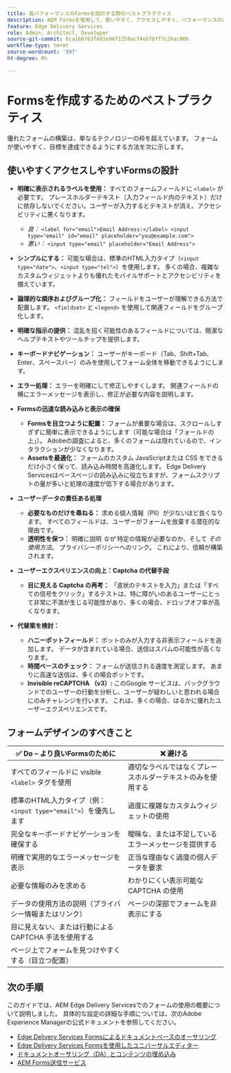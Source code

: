 ```yaml
---
title: 高パフォーマンスのFormsを設計する際のベストプラクティス
description: AEM Formsを使用して、使いやすく、アクセスしやすく、パフォーマンスの高いフォームを作成するための基本的なベストプラクティスについて説明します。 データ品質、ユーザーエクスペリエンス、送信の成功率を向上させます。
feature: Edge Delivery Services
role: Admin, Architect, Developer
source-git-commit: bca160763fdd1e96f1350ac74eb76ff7c26ac00b
workflow-type: tm+mt
source-wordcount: '597'
ht-degree: 0%

---
```


# Formsを作成するためのベストプラクティス

優れたフォームの構築は、単なるテクノロジーの枠を超えています。 フォームが使いやすく、目標を達成できるようにする方法を次に示します。

## 使いやすくアクセスしやすいFormsの設計

* **明確に表示されるラベルを使用：** すべてのフォームフィールドに `<label>` が必要です。 プレースホルダーテキスト（入力フィールド内のテキスト）だけに依存しないでください。ユーザーが入力するとテキストが消え、アクセシビリティに悪くなります。
   * *良：* `<label for="email">Email Address:</label> <input type="email" id="email" placeholder="you@example.com">`
   * *悪い：* `<input type="email" placeholder="Email Address">`
* **シンプルにする：** 可能な場合は、標準のHTML入力タイプ（`<input type="date">`、`<input type="tel">`）を使用します。 多くの場合、複雑なカスタムウィジェットよりも優れたモバイルサポートとアクセシビリティを備えています。
* **論理的な順序およびグループ化：** フィールドをユーザーが理解できる方法で配置します。 `<fieldset>` と `<legend>` を使用して関連フィールドをグループ化します。
* **明確な指示の提供：** 混乱を招く可能性のあるフィールドについては、簡潔なヘルプテキストやツールチップを提供します。
* **キーボードナビゲーション：** ユーザーがキーボード（Tab、Shift+Tab、Enter、スペースバー）のみを使用してフォーム全体を移動できるようにします。
* **エラー処理：** エラーを明確にして修正しやすくします。 関連フィールドの横にエラーメッセージを表示し、修正が必要な内容を説明します。

* **Formsの迅速な読み込みと表示の確保**

   * **Formsを目立つように配置：** フォームが重要な場合は、スクロールしすぎずに簡単に表示できるようにします（可能な場合は「フォールドの上」）。 Adobeの調査によると、多くのフォームは隠れているので、インタラクションが少なくなります。
   * **Assetsを最適化：** フォームのカスタム JavaScriptまたは CSS をできるだけ小さく保って、読み込み時間を高速化します。 Edge Delivery Servicesはベースページの読み込みに役立ちますが、フォームスクリプトの量が多いと処理の速度が低下する場合があります。

* **ユーザーデータの責任ある処理**
   * **必要なものだけを尋ねる：** 求める個人情報（PII）が少ないほど良くなります。 すべてのフィールドは、ユーザーがフォームを放棄する潜在的な理由です。
   * **透明性を保つ：** 明確に説明 *なぜ* 特定の情報が必要なのか、そして *その使用方法*。 プライバシーポリシーへのリンク。 これにより、信頼が構築されます。

* **ユーザーエクスペリエンスの向上：Captcha の代替手段**

   * **目に見える Captcha の再考：** 「波状のテキストを入力」または「すべての信号をクリック」するテストは、特に障がいのあるユーザーにとって非常に不満が生じる可能性があり、多くの場合、ドロップオフ率が高くなります。

* **代替案を検討：**
   * **ハニーポットフィールド：** ボットのみが入力する非表示フィールドを追加します。 データが含まれている場合、送信はスパムの可能性が高くなります。
   * **時間ベースのチェック：** フォームが送信される速度を測定します。 あまりに高速な送信は、多くの場合ボットです。
   * **Invisible reCAPTCHA （v3）:** このGoogle サービスは、バックグラウンドでのユーザーの行動を分析し、ユーザーが疑わしいと思われる場合にのみチャレンジを行います。 これは、多くの場合、はるかに優れたユーザーエクスペリエンスです。

## フォームデザインのすべきこと

| ✅ Do – より良いFormsのために | ❌ 避ける |
|----------------------------------------------------------------------|------------------------------------------------------------------|
| すべてのフィールドに visible `<label>` タグを使用 | 適切なラベルではなくプレースホルダーテキストのみを使用する |
| 標準のHTML入力タイプ（例：`<input type="email">`）を優先します | 過度に複雑なカスタムウィジェットの使用 |
| 完全なキーボードナビゲーションを確保する | 曖昧な、または不足しているエラーメッセージを提供する |
| 明確で実用的なエラーメッセージを表示 | 正当な理由なく過度の個人データを要求 |
| 必要な情報のみを求める | わかりにくい表示可能な CAPTCHA の使用 |
| データの使用方法の説明（プライバシー情報またはリンク） | ページの深部でフォームを非表示にする |
| 目に見えない、または行動による CAPTCHA 手法を使用する |                                                                  |
| ページ上でフォームを見つけやすくする（目立つ配置） |                                                                  |


## 次の手順

このガイドでは、AEM Edge Delivery Servicesでのフォームの使用の概要について説明しました。 具体的な設定の詳細な手順については、次のAdobe Experience Managerの公式ドキュメントを参照してください。

* [Edge Delivery Services Formsによるドキュメントベースのオーサリング](/help/edge/docs/forms/tutorial.md)
* [Edge Delivery Services Formsを使用したユニバーサルエディター](/help/edge/docs/forms/universal-editor/overview-universal-editor-for-edge-delivery-services-for-forms.md)
* [ ドキュメントオーサリング（DA）とコンテンツの埋め込み ](https://www.aem.live/developer/da-tutorial)
* [AEM Forms送信サービス](/help/edge/docs/forms/configure-submission-action-for-eds-forms.md)
